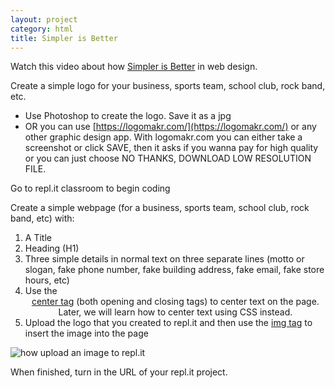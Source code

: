 ```yaml
---
layout: project
category: html
title: Simpler is Better
---
```


Watch this video about how [Simpler is Better](https://drive.google.com/open?id=1hpUxydU5K0Lv9N_UkXRrQDSfIBxV8RAp) in web design.


Create a simple logo for your business, sports team, school club, rock band, etc.
  - Use Photoshop to create the logo. Save it as a jpg
  - OR you can use [https://logomakr.com/](https://logomakr.com/) or any other graphic design app. With logomakr.com you can either take a screenshot or click SAVE, then it asks if you wanna pay for high quality or you can just choose NO THANKS, DOWNLOAD LOW RESOLUTION FILE.


Go to repl.it classroom to begin coding

Create a simple webpage (for a business, sports team, school club, rock band, etc) with:
1.  A Title
1.  Heading (H1)
1.  Three simple details in normal text on three separate lines (motto or slogan, fake phone number, fake building address, fake email, fake store hours, etc)
1.  Use the <center> [center tag](https://www.w3schools.com/tags/tag_center.asp) (both opening and closing tags) to center text on the page. Later, we will learn how to center text using CSS instead.
1.  Upload the logo that you created to repl.it and then use the [img tag](https://www.w3schools.com/tags/tag_img.asp) to insert the image into the page

![how upload an image to repl.it](/wd/html/replitUploadImage.png)

When finished, turn in the URL of your repl.it project.
